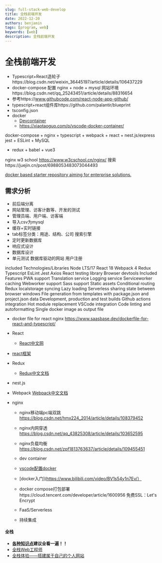 ```yaml
---
slug: full-stack-web-develop
title: 全栈前端开发
date: 2022-12-20
authors: benjamin
tags: [program, web]
keywords: [web]
description: 全栈前端开发
---
```

<!-- truncate -->

# 全栈前端开发

- Typescript+React造轮子https://blog.csdn.net/weixin_36445197/article/details/106437229
- docker-compose 配置 nginx + node + mysql 网站环境https://blog.csdn.net/qq_25243451/article/details/88316654
- 参考https://www.githubcode.com/react-node-app-github/
- typescript+react组件库https://github.com/palantir/blueprint
- tsconfig.json
- docker
  - [Devcontainer](https://zhuanlan.zhihu.com/p/88565144)
  - https://xiaotaoguo.com/p/vscode-docker-container/

docker-compose + nginx + typescript + webpack + react + nest.js/express 
jest + ESLint + MySQL

+ redux + babel + vue3

nginx w3 school
https://www.w3cschool.cn/nginx/
搜索https://juejin.cn/post/6988053483073044493

[docker based starter repository aiming for enterprise solutions.](https://github.com/bevenio/docker-react-typescript-starter)

## 需求分析

- 前后端分离
- 网站管理、访客计数等、开发的测试
- 管理员端、用户端、访客端
- 导入csv为mysql
- 缓存+实时链接
- tab标签分类：用途、结构、公司
  搜索引擎
- 定时更新数据库
- 响应式设计
- 数据库设计
- 单元测试
  数据库驱动的网站
  用户注册

included Technologies/Libraries
Node LTS/17
React 18
Webpack 4
Redux
Typescript
EsLint
Jest
Axios
React testing library
Browser devtools
Included Features
PWA support
Translation service
Logging service
Serviceworker caching
Webworker support
Sass support
Static assets
Conditional routing
Redux localstorage syncing
Lazy loading
Serverless sharing state between browser windows
File generation from templates with package.json and project.json data
Development, production and test builds
Github actions integration
Hot module replacement
VSCode integration
Code linting and autoformatting
Single docker image as output file


- docker file for react nginx
  https://www.saasbase.dev/dockerfile-for-react-and-typescript/


- React
  - [React中文网](https://react.docschina.org)
- [react框架](https://juejin.cn/post/6844903955269419015)
- Redux
  - [Redux中文文档](https://www.redux.org.cn)

- nest.js

- Webpack
  [Webpack中文文档](https://www.webpackjs.com/guides/getting-started)

- nginx
  - nginx移动端pc端双跳
    https://blog.csdn.net/hmx224_2014/article/details/108379452
  - nginx内网穿透
    https://blog.csdn.net/qq_43825308/article/details/103652595
  - nginx负载均衡
    https://blog.csdn.net/zpf1813763637/article/details/109455451

  - dev container
  - [vscode配置docker](https://xiaotaoguo.com/p/vscode-docker-container)
  - [docker入门](https://www.bilibili.com/video/BV1s54y1n7Ev/）
  - docker compose打包部署https://cloud.tencent.com/developer/article/1600956
    免费SSL：Let's Encrypt

  - FaaS/Serverless
  - 持续集成

#### 全栈

- **[各种知识点](https://www.arryblog.com)建议全看一遍！！**
- [全栈Web工程师](https://www.arryblog.com/fullstack/Web全栈.html)
- [全栈体验——搭建属于自己的个人网站](https://juejin.cn/post/6844903901339074574)

